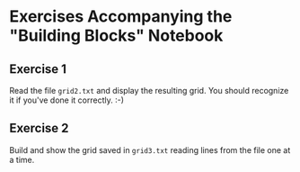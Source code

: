 # Exercises Accompanying the "Building Blocks" Notebook

## Exercise 1

Read the file `grid2.txt` and display the resulting grid. You should
recognize it if you've done it correctly. :-)

## Exercise 2

Build and show the grid saved in `grid3.txt` reading lines from the file
one at a time.
